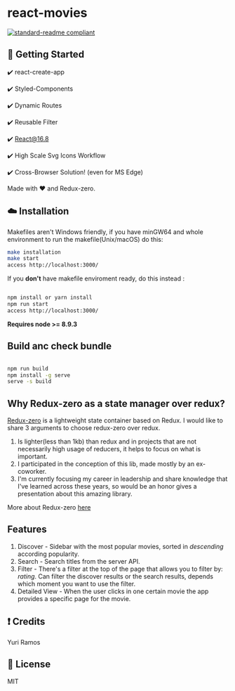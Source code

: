 # react-movies

[![standard-readme compliant](https://img.shields.io/badge/readme%20style-standard-brightgreen.svg?style=flat-square)](https://github.com/RichardLitt/standard-readme)

## :octopus: Getting Started

:heavy_check_mark: react-create-app

:heavy_check_mark: Styled-Components

:heavy_check_mark: Dynamic Routes

:heavy_check_mark: Reusable Filter

:heavy_check_mark: React@16.8

:heavy_check_mark: High Scale Svg Icons Workflow

:heavy_check_mark: Cross-Browser Solution! (even for MS Edge)

Made with :heart: and Redux-zero.

## :cloud: Installation

Makefiles aren't Windows friendly, if you have minGW64 and whole environment to run the makefile(Unix/macOS) do this:

```sh
make installation
make start
access http://localhost:3000/
```

If you **don't** have makefile enviroment ready, do this instead :

```sh

npm install or yarn install
npm run start
access http://localhost:3000/
```

**Requires node >= 8.9.3**
## Build anc check bundle
```sh

npm run build
npm install -g serve
serve -s build
```

## Why Redux-zero as a state manager over redux?

[Redux-zero](https://github.com/redux-zero/redux-zero) is a lightweight state container based on Redux.
I would like to share 3 arguments to choose redux-zero over redux.

1. Is lighter(less than 1kb) than redux and in projects that are not necessarily high usage of reducers, it helps to focus on what is important.
2. I participated in the conception of this lib, made mostly by an ex-coworker.
3. I'm currently focusing my career in leadership and share knowledge that I've learned across these years, so would be
   an honor gives a presentation about this amazing library.

More about Redux-zero [here](https://medium.com/@matheusml/introducing-redux-zero-bea42214c7ee)

## Features

1. Discover - Sidebar with the most popular movies, sorted in *descending* according popularity.
2. Search - Search titles from the server API.
3. Filter - There's a filter at the top of the page that allows you to filter by: *rating*. Can filter the discover results or the search results, depends which moment you want to use the filter.
4. Detailed View - When the user clicks in one certain movie the app provides a specific page for the movie.


## :exclamation: Credits

Yuri Ramos

## :scroll: License

MIT
